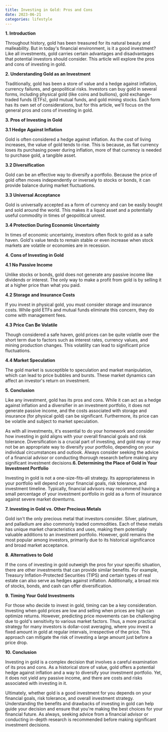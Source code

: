 ```yaml
---
title: Investing in Gold: Pros and Cons
date: 2023-06-21
categories: lifestyle
---
```

**1. Introduction**

Throughout history, gold has been treasured for its natural beauty and malleability. But in today's financial environment, is it a good investment? Like all investments, gold carries certain advantages and disadvantages that potential investors should consider. This article will explore the pros and cons of investing in gold.

**2. Understanding Gold as an Investment**

Traditionally, gold has been a store of value and a hedge against inflation, currency failures, and geopolitical risks. Investors can buy gold in several forms, including physical gold (like coins and bullions), gold exchange-traded funds (ETFs), gold mutual funds, and gold mining stocks. Each form has its own set of considerations, but for this article, we'll focus on the general pros and cons of investing in gold.

**3. Pros of Investing in Gold**

**3.1 Hedge Against Inflation**

Gold is often considered a hedge against inflation. As the cost of living increases, the value of gold tends to rise. This is because, as fiat currency loses its purchasing power during inflation, more of that currency is needed to purchase gold, a tangible asset.

**3.2 Diversification**

Gold can be an effective way to diversify a portfolio. Because the price of gold often moves independently or inversely to stocks or bonds, it can provide balance during market fluctuations.

**3.3 Universal Acceptance**

Gold is universally accepted as a form of currency and can be easily bought and sold around the world. This makes it a liquid asset and a potentially useful commodity in times of geopolitical unrest.

**3.4 Protection During Economic Uncertainty**

In times of economic uncertainty, investors often flock to gold as a safe haven. Gold's value tends to remain stable or even increase when stock markets are volatile or economies are in recession.

**4. Cons of Investing in Gold**

**4.1 No Passive Income**

Unlike stocks or bonds, gold does not generate any passive income like dividends or interest. The only way to make a profit from gold is by selling it at a higher price than what you paid.

**4.2 Storage and Insurance Costs**

If you invest in physical gold, you must consider storage and insurance costs. While gold ETFs and mutual funds eliminate this concern, they do come with management fees.

**4.3 Price Can Be Volatile**

Though considered a safe haven, gold prices can be quite volatile over the short term due to factors such as interest rates, currency values, and mining production changes. This volatility can lead to significant price fluctuations.

**4.4 Market Speculation**

The gold market is susceptible to speculation and market manipulation, which can lead to price bubbles and bursts. These market dynamics can affect an investor's return on investment.

**5. Conclusion**

Like any investment, gold has its pros and cons. While it can act as a hedge against inflation and a diversifier in an investment portfolio, it does not generate passive income, and the costs associated with storage and insurance (for physical gold) can be significant. Furthermore, its price can be volatile and subject to market speculation.

As with all investments, it's essential to do your homework and consider how investing in gold aligns with your overall financial goals and risk tolerance. Diversification is a crucial part of investing, and gold may or may not be an appropriate way to diversify your portfolio, depending on your individual circumstances and outlook. Always consider seeking the advice of a financial advisor or conducting thorough research before making any significant investment decisions.**6. Determining the Place of Gold in Your Investment Portfolio**

Investing in gold is not a one-size-fits-all strategy. Its appropriateness in your portfolio will depend on your financial goals, risk tolerance, and investment timeline. Typically, financial advisors may recommend having a small percentage of your investment portfolio in gold as a form of insurance against severe market downturns.

**7. Investing in Gold vs. Other Precious Metals**

Gold isn't the only precious metal that investors consider. Silver, platinum, and palladium are also commonly traded commodities. Each of these metals has unique market characteristics and uses, making them potentially valuable additions to an investment portfolio. However, gold remains the most popular among investors, primarily due to its historical significance and broad market acceptance.

**8. Alternatives to Gold**

If the cons of investing in gold outweigh the pros for your specific situation, there are other investments that can provide similar benefits. For example, Treasury Inflation-Protected Securities (TIPS) and certain types of real estate can also serve as hedges against inflation. Additionally, a broad mix of stocks, bonds, and cash can offer diversification.

**9. Timing Your Gold Investments**

For those who decide to invest in gold, timing can be a key consideration. Investing when gold prices are low and selling when prices are high can optimize returns. However, predicting price movements can be challenging due to gold's sensitivity to various market factors. Thus, a more practical strategy for many investors is dollar-cost averaging, where you invest a fixed amount in gold at regular intervals, irrespective of the price. This approach can mitigate the risk of investing a large amount just before a price drop.

**10. Conclusion**

Investing in gold is a complex decision that involves a careful examination of its pros and cons. As a historical store of value, gold offers a potential hedge against inflation and a way to diversify your investment portfolio. Yet, it does not yield any passive income, and there are costs and risks associated with investing in it.

Ultimately, whether gold is a good investment for you depends on your financial goals, risk tolerance, and overall investment strategy. Understanding the benefits and drawbacks of investing in gold can help guide your decision and ensure that you're making the best choices for your financial future. As always, seeking advice from a financial advisor or conducting in-depth research is recommended before making significant investment decisions.